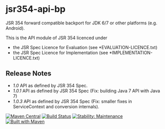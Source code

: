 jsr354-api-bp
==================

JSR 354 forward compatible backport for JDK 6/7 or other platforms (e.g. Android).

This is the API module of JSR 354 licenced under
- the JSR Spec Licence for Evaluation (see *EVALUATION-LICENCE.txt)
- the JSR Spec Licence for Implementation (see *IMPLEMENTATION-LICENCE.txt)

Release Notes
-------------

- *1.0*    API as defined by JSR 354 Spec.
- *1.0.1*  API as defined by JSR 354 Spec (Fix: building Java 7 API with Java 7)
- *1.0.3*  API as defined by JSR 354 Spec (Fix: smaller fixes in ServiceContext and conversion internals).


[![Maven Central](https://maven-badges.herokuapp.com/maven-central/javax.money/money-api-bp/badge.svg)](https://maven-badges.herokuapp.com/maven-central/javax.money/money-api-bp)
[![Build Status](https://api.travis-ci.org/JavaMoney/jsr354-api-bp.png?branch=master)](https://travis-ci.org/JavaMoney/jsr354-api-bp)
[![Stability: Maintenance](https://masterminds.github.io/stability/maintenance.svg)](https://masterminds.github.io/stability/maintenance.html)
[![Built with Maven](http://maven.apache.org/images/logos/maven-feather.png)](http://maven.org/)
